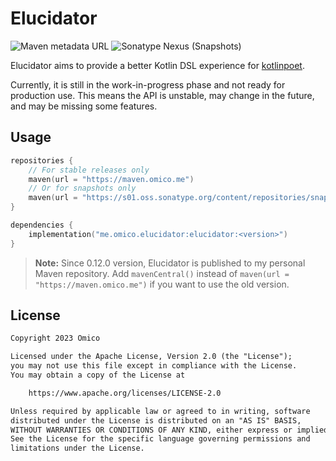 # Elucidator

![Maven metadata URL](https://img.shields.io/maven-metadata/v?metadataUrl=https%3A%2F%2Fmaven.omico.me%2Fme%2Fomico%2Felucidator%2Felucidator%2Fmaven-metadata.xml)
![Sonatype Nexus (Snapshots)](https://img.shields.io/nexus/s/me.omico.elucidator/elucidator?server=https%3A%2F%2Fs01.oss.sonatype.org)

Elucidator aims to provide a better Kotlin DSL experience for [kotlinpoet](https://github.com/square/kotlinpoet).

Currently, it is still in the work-in-progress phase and not ready for production use. This means the API is unstable, may change in the future, and may be missing some features.

## Usage

```kotlin
repositories {
    // For stable releases only
    maven(url = "https://maven.omico.me")
    // Or for snapshots only
    maven(url = "https://s01.oss.sonatype.org/content/repositories/snapshots")
}

dependencies {
    implementation("me.omico.elucidator:elucidator:<version>")
}
```

> **Note:** Since 0.12.0 version, Elucidator is published to my personal Maven repository.
> Add `mavenCentral()` instead of `maven(url = "https://maven.omico.me")` if you want to use the old version.

## License

```txt
Copyright 2023 Omico

Licensed under the Apache License, Version 2.0 (the "License");
you may not use this file except in compliance with the License.
You may obtain a copy of the License at

    https://www.apache.org/licenses/LICENSE-2.0

Unless required by applicable law or agreed to in writing, software
distributed under the License is distributed on an "AS IS" BASIS,
WITHOUT WARRANTIES OR CONDITIONS OF ANY KIND, either express or implied.
See the License for the specific language governing permissions and
limitations under the License.
```
